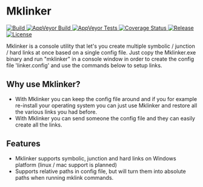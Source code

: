 # Mklinker
<p align="left">
	<a href="https://travis-ci.org/rubenchristoffer/Mklinker">
		<img src="https://travis-ci.org/rubenchristoffer/Mklinker.svg?branch=master" alt="Build" />
	</a>
	<a href="https://ci.appveyor.com/project/rubenchristoffer/Mklinker">
		<img src="https://ci.appveyor.com/api/projects/status/dc9ohkt96solg9cj?svg=true" alt="AppVeyor Build" />
	</a>
	<a href="https://ci.appveyor.com/project/rubenchristoffer/Mklinker/build/tests">
		<img src="https://img.shields.io/appveyor/tests/rubenchristoffer/Mklinker.svg" alt="AppVeyor Tests">
	</a>
	<a href="https://coveralls.io/github/rubenchristoffer/Mklinker?branch=master">
		<img src="https://coveralls.io/repos/github/rubenchristoffer/Mklinker/badge.svg?branch=master" alt="Coverage Status" />
	</a>
	<a href="../../releases/latest">
		<img src="https://img.shields.io/github/v/release/rubenchristoffer/Mklinker.svg?style=flat" alt="Release" />
	</a>
	<a href="../../blob/master/LICENSE">
		<img src="https://img.shields.io/github/license/rubenchristoffer/Mklinker.svg?style=flat" alt="License" />
	</a>
</p>

Mklinker is a console utility that let's you create multiple symbolic / junction / hard links at once based on a single config file. Just copy the Mklinker.exe binary and run "mklinker" in a console window in order to create the config file 'linker.config' and use the commands below to setup links.

## Why use Mklinker?
- With Mklinker you can keep the config file around and if you for example re-install your operating system you can just use Mklinker and restore all the various links you had before.
- With Mklinker you can send someone the config file and they can easily create all the links. 

## Features
- Mklinker supports symbolic, junction and hard links on Windows platform (linux / mac support is planned)
- Supports relative paths in config file, but will turn them into absolute paths when running mklink commands.